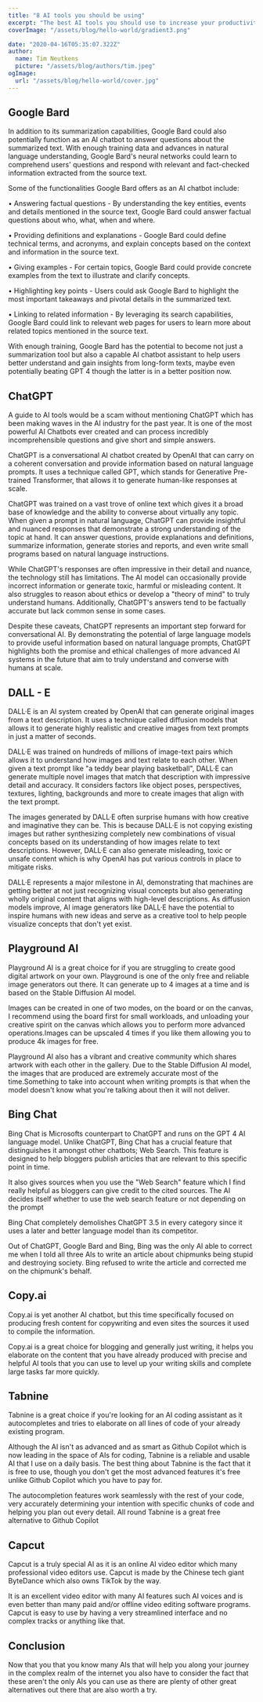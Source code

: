 ```yaml
---
title: "8 AI tools you should be using"
excerpt: "The best AI tools you should use to increase your productivity"
coverImage: "/assets/blog/hello-world/gradient3.png"

date: "2020-04-16T05:35:07.322Z"
author:
  name: Tim Neutkens
  picture: "/assets/blog/authors/tim.jpeg"
ogImage:
  url: "/assets/blog/hello-world/cover.jpg"
---
```

## Google Bard

In addition to its summarization capabilities, Google Bard could also potentially function as an AI chatbot to answer questions about the summarized text. With enough training data and advances in natural language understanding, Google Bard's neural networks could learn to comprehend users' questions and respond with relevant and fact-checked information extracted from the source text.

Some of the functionalities Google Bard offers as an AI chatbot include:

• Answering factual questions - By understanding the key entities, events and details mentioned in the source text, Google Bard could answer factual questions about who, what, when and where.

• Providing definitions and explanations - Google Bard could define technical terms, and acronyms, and explain concepts based on the context and information in the source text.

• Giving examples - For certain topics, Google Bard could provide concrete examples from the text to illustrate and clarify concepts.

• Highlighting key points - Users could ask Google Bard to highlight the most important takeaways and pivotal details in the summarized text.

• Linking to related information - By leveraging its search capabilities, Google Bard could link to relevant web pages for users to learn more about related topics mentioned in the source text.

With enough training, Google Bard has the potential to become not just a summarization tool but also a capable AI chatbot assistant to help users better understand and gain insights from long-form texts, maybe even potentially beating GPT 4 though the latter is in a better position now.

## ChatGPT

A guide to AI tools would be a scam without mentioning ChatGPT which has been making waves in the AI industry for the past year. It is one of the most powerful AI Chatbots ever created and can process incredibly incomprehensible questions and give short and simple answers.

ChatGPT is a conversational AI chatbot created by OpenAI that can carry on a coherent conversation and provide information based on natural language prompts. It uses a technique called GPT, which stands for Generative Pre-trained Transformer, that allows it to generate human-like responses at scale.

ChatGPT was trained on a vast trove of online text which gives it a broad base of knowledge and the ability to converse about virtually any topic. When given a prompt in natural language, ChatGPT can provide insightful and nuanced responses that demonstrate a strong understanding of the topic at hand. It can answer questions, provide explanations and definitions, summarize information, generate stories and reports, and even write small programs based on natural language instructions.

While ChatGPT's responses are often impressive in their detail and nuance, the technology still has limitations. The AI model can occasionally provide incorrect information or generate toxic, harmful or misleading content. It also struggles to reason about ethics or develop a "theory of mind" to truly understand humans. Additionally, ChatGPT's answers tend to be factually accurate but lack common sense in some cases.

Despite these caveats, ChatGPT represents an important step forward for conversational AI. By demonstrating the potential of large language models to provide useful information based on natural language prompts, ChatGPT highlights both the promise and ethical challenges of more advanced AI systems in the future that aim to truly understand and converse with humans at scale.

## DALL - E

DALL·E is an AI system created by OpenAI that can generate original images from a text description. It uses a technique called diffusion models that allows it to generate highly realistic and creative images from text prompts in just a matter of seconds.

DALL·E was trained on hundreds of millions of image-text pairs which allows it to understand how images and text relate to each other. When given a text prompt like "a teddy bear playing basketball", DALL·E can generate multiple novel images that match that description with impressive detail and accuracy. It considers factors like object poses, perspectives, textures, lighting, backgrounds and more to create images that align with the text prompt.

The images generated by DALL·E often surprise humans with how creative and imaginative they can be. This is because DALL·E is not copying existing images but rather synthesizing completely new combinations of visual concepts based on its understanding of how images relate to text descriptions. However, DALL·E can also generate misleading, toxic or unsafe content which is why OpenAI has put various controls in place to mitigate risks.

DALL·E represents a major milestone in AI, demonstrating that machines are getting better at not just recognizing visual concepts but also generating wholly original content that aligns with high-level descriptions. As diffusion models improve, AI image generators like DALL·E have the potential to inspire humans with new ideas and serve as a creative tool to help people visualize concepts that don't yet exist.

## Playground AI

Playground AI is a great choice for if you are struggling to create good digital artwork on your own. Playground is one of the only free and reliable image generators out there. It can generate up to 4 images at a time and is based on the Stable Diffusion AI model.

Images can be created in one of two modes, on the board or on the canvas, I recommend using the board first for small workloads, and unloading your creative spirit on the canvas which allows you to perform more advanced operations.Images can be upscaled 4 times if you like them allowing you to produce 4k images for free.

Playground AI also has a vibrant and creative community which shares artwork with each other in the gallery. Due to the Stable Diffusion AI model, the images that are produced are extremely accurate most of the time.Something to take into account when writing prompts is that when the model doesn't know what you're talking about then it will not deliver.

## Bing Chat

Bing Chat is Microsofts counterpart to ChatGPT and runs on the GPT 4 AI language model. Unlike ChatGPT, Bing Chat has a crucial feature that distinguishes it amongst other chatbots; Web Search. This feature is designed to help bloggers publish articles that are relevant to this specific point in time.

It also gives sources when you use the "Web Search" feature which I find really helpful as bloggers can give credit to the cited sources. The AI decides itself whether to use the web search feature or not depending on the prompt

Bing Chat completely demolishes ChatGPT 3.5 in every category since it uses a later and better language model than its competitor.

Out of ChatGPT, Google Bard and Bing, Bing was the only AI able to correct me when I told all three AIs to write an article about chipmunks being stupid and destroying society. Bing refused to write the article and corrected me on the chipmunk's behalf.

## Copy.ai

Copy.ai is yet another AI chatbot, but this time specifically focused on producing fresh content for copywriting and even sites the sources it used to compile the information.

Copy.ai is a great choice for blogging and generally just writing, it helps you elaborate on the content that you have already produced with precise and helpful AI tools that you can use to level up your writing skills and complete large tasks far more quickly.

## Tabnine

Tabnine is a great choice if you're looking for an AI coding assistant as it autocompletes and tries to elaborate on all lines of code of your already existing program.

Although the AI isn't as advanced and as smart as Github Copilot which is now leading in the space of AIs for coding, Tabnine is a reliable and usable AI that I use on a daily basis. The best thing about Tabnine is the fact that it is free to use, though you don't get the most advanced features it's free unlike Github Copilot which you have to pay for.

The autocompletion features work seamlessly with the rest of your code, very accurately determining your intention with specific chunks of code and helping you plan out every detail. All round Tabnine is a great free alternative to Github Copilot

## Capcut

Capcut is a truly special AI as it is an online AI video editor which many professional video editors use. Capcut is made by the Chinese tech giant ByteDance which also owns TikTok by the way.

It is an excellent video editor with many AI features such AI voices and is even better than many paid and/or offline video editing software programs. Capcut is easy to use by having a very streamlined interface and no complex tracks or anything like that.

## Conclusion

Now that you that you know many AIs that will help you along your journey in the complex realm of the internet you also have to consider the fact that these aren't the only AIs you can use as there are plenty of other great alternatives out there that are also worth a try.